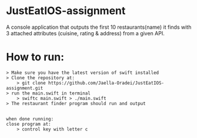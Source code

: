 # JustEatIOS-assignment
A console application that outputs the first 10 restaurants(name) it finds with 3 attached attributes (cuisine, rating &amp; address) from a given API.

# How to run:
    > Make sure you have the latest version of swift installed 
    > Clone the repository at: 
        > git clone https://github.com/Jaella-Oradei/JustEatIOS-assignment.git
    > run the main.swift in terminal
        > swiftc main.swift > ./main.swift
    > The restaurant finder program should run and output
    
    
    when done running:
    close program at: 
        > control key with letter c
